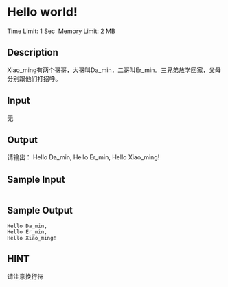 # Hello world!
Time Limit: 1 Sec  Memory Limit: 2 MB


## Description
Xiao_ming有两个哥哥，大哥叫Da_min，二哥叫Er_min。三兄弟放学回家，父母分别跟他们打招呼。

## Input
无

## Output
请输出：
Hello Da_min,
Hello Er_min,
Hello Xiao_ming!

## Sample Input
```

```
## Sample Output
```
Hello Da_min,
Hello Er_min,
Hello Xiao_ming!
```

## HINT
请注意换行符